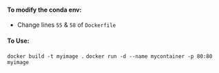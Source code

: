 

#### To modify the conda env:
* Change lines `55` & `58` of `Dockerfile`

#### To Use:
`docker build -t myimage .`
`docker run -d --name mycontainer -p 80:80 myimage`
